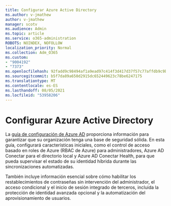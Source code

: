 ```yaml
---
title: Configurar Azure Active Directory
ms.author: v-jmathew
author: v-jmathew
manager: scotv
ms.audience: Admin
ms.topic: article
ms.service: o365-administration
ROBOTS: NOINDEX, NOFOLLOW
localization_priority: Normal
ms.collection: Adm_O365
ms.custom:
- "9004192"
- "7373"
ms.openlocfilehash: 92fadd9c98494af1a9ead97c414f3d417d37f57c77affdb9c9b3568dff4b889d
ms.sourcegitcommit: b5f7da89a650d2915dc652449623c78be6247175
ms.translationtype: MT
ms.contentlocale: es-ES
ms.lasthandoff: 08/05/2021
ms.locfileid: "53958206"
---
```

# <a name="set-up-azure-active-directory"></a>Configurar Azure Active Directory

La [guía de configuración de Azure AD](https://go.microsoft.com/fwlink/?linkid=2134390) proporciona información para garantizar que su organización tenga una base de seguridad sólida. En esta guía, configurará características iniciales, como el control de acceso basado en roles de Azure (RBAC de Azure) para administradores, Azure AD Conectar para el directorio local y Azure AD Conectar Health, para que pueda supervisar el estado de su identidad híbrida durante las sincronizaciones automatizadas.

También incluye información esencial sobre cómo habilitar los restablecimientos de contraseñas sin intervención del administrador, el acceso condicional y el inicio de sesión integrado de terceros, incluida la protección de identidad avanzada opcional y la automatización del aprovisionamiento de usuarios.
